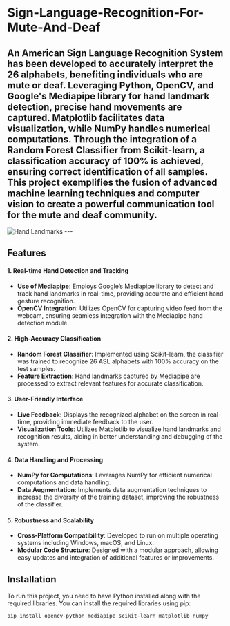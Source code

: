 # Sign-Language-Recognition-For-Mute-And-Deaf

An American Sign Language Recognition System has been developed to accurately interpret the 26 alphabets, benefiting individuals who are mute or deaf. Leveraging Python, OpenCV, and Google's Mediapipe library for hand landmark detection, precise hand movements are captured. Matplotlib facilitates data visualization, while NumPy handles numerical computations. Through the integration of a Random Forest Classifier from Scikit-learn, a classification accuracy of 100% is achieved, ensuring correct identification of all samples. This project exemplifies the fusion of advanced machine learning techniques and computer vision to create a powerful communication tool for the mute and deaf community.
---
<img src="https://mediapipe.dev/images/mobile/hand_landmarks.png" alt="Hand Landmarks">
---

## Features

#### 1. Real-time Hand Detection and Tracking
- **Use of Mediapipe**: Employs Google’s Mediapipe library to detect and track hand landmarks in real-time, providing accurate and efficient hand gesture recognition.
- **OpenCV Integration**: Utilizes OpenCV for capturing video feed from the webcam, ensuring seamless integration with the Mediapipe hand detection module.

#### 2. High-Accuracy Classification
- **Random Forest Classifier**: Implemented using Scikit-learn, the classifier was trained to recognize 26 ASL alphabets with 100% accuracy on the test samples.
- **Feature Extraction**: Hand landmarks captured by Mediapipe are processed to extract relevant features for accurate classification.

#### 3. User-Friendly Interface
- **Live Feedback**: Displays the recognized alphabet on the screen in real-time, providing immediate feedback to the user.
- **Visualization Tools**: Utilizes Matplotlib to visualize hand landmarks and recognition results, aiding in better understanding and debugging of the system.

#### 4. Data Handling and Processing
- **NumPy for Computations**: Leverages NumPy for efficient numerical computations and data handling.
- **Data Augmentation**: Implements data augmentation techniques to increase the diversity of the training dataset, improving the robustness of the classifier.

#### 5. Robustness and Scalability
- **Cross-Platform Compatibility**: Developed to run on multiple operating systems including Windows, macOS, and Linux.
- **Modular Code Structure**: Designed with a modular approach, allowing easy updates and integration of additional features or improvements.

## Installation

To run this project, you need to have Python installed along with the required libraries. You can install the required libraries using pip:

```bash
pip install opencv-python mediapipe scikit-learn matplotlib numpy
